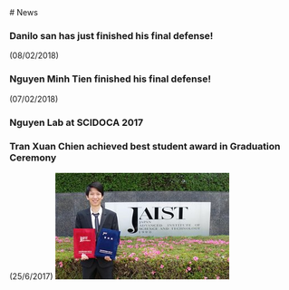 <markdown>
# News

### Danilo san has just finished his final defense! 
(08/02/2018)
### Nguyen Minh Tien finished his final defense! 
(07/02/2018)
### Nguyen Lab at SCIDOCA 2017


### Tran Xuan Chien achieved best student award in Graduation Ceremony
(25/6/2017)
![Image](img/2017-tran-xuan-chien-best-student-award.jpg)

</markdown>
